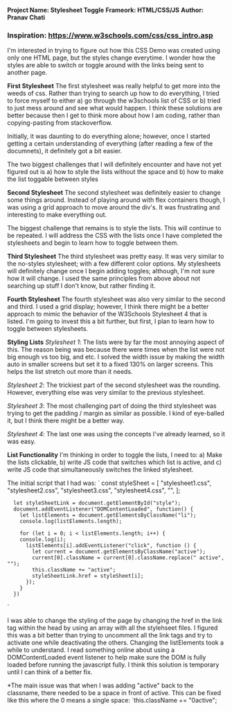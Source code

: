 **Project Name: Stylesheet Toggle**
**Frameork: HTML/CSS/JS**
**Author: Pranav Chati**

### Inspiration: https://www.w3schools.com/css/css_intro.asp

I'm interested in trying to figure out how this CSS Demo was created using only one HTML page, but the styles change everytime. I wonder how the styles are able to switch or toggle around with the links being sent to another page.

**First Stylesheet**
The first stylesheet was really helpful to get more into the weeds of css. Rather than trying to search up how to do everything, I tried to force myself to either a) go through the w3schools list of CSS or b) tried to just mess around and see what would happen. I think these solutions are better because then I get to think more about how I am coding, rather than copying-pasting from stackoverflow.

Initially, it was daunting to do everything alone; however, once I started getting a certain understanding of everything (after reading a few of the documnets), it definitely got a bit easier.

The two biggest challenges that I will definitely encounter and have not yet figured out is a) how to style the lists without the space and b) how to make the list toggable between styles

**Second Stylesheet**
The second stylesheet was definitely easier to change some things around. Instead of playing around with flex containers though, I was using a grid approach to move around the div's. It was frustrating and interesting to make everything out.

The biggest challenge that remains is to style the lists. This will continue to be repeated. I will address the CSS with the lists once I have completed the stylesheets and begin to learn how to toggle between them.

**Third Stylesheet**
The third stylesheet was pretty easy. It was very similar to the no-styles stylesheet; with a few different color options. My stylesheets will definitely change once I begin adding toggles; although, I'm not sure how it will change. I used the same principles from above about not searching up stuff I don't know, but rather finding it.

**Fourth Stylesheet**
The fourth stylesheet was also very similar to the second and third. I used a grid display; however, I think there might be a better approach to mimic the behavior of the W3Schools Stylesheet 4 that is listed. I'm going to invest this a bit further, but first, I plan to learn how to toggle between stylesheets.

**Styling Lists**
_Stylesheet 1_: The lists were by far the most annoying aspect of this. The reason being was because there were times when the list were not big enough vs too big, and etc. I solved the width issue by making the width auto in smaller screens but set it to a fixed 130% on larger screens. This helps the list stretch out more than it needs.

_Stylesheet 2_: The trickiest part of the second stylesheet was the rounding. However, everything else was very similar to the previous stylesheet.

_Stylesheet 3_: The most challenging part of doing the third stylesheet was trying to get the padding / margin as similar as possible. I kind of eye-balled it, but I think there might be a better way.

_Stylesheet 4_: The last one was using the concepts I've already learned, so it was easy.

**List Functionality**
I'm thinking in order to toggle the lists, I need to: a) Make the lists clickable, b) write JS code that switches which list is active, and c) write JS code that simultaneously switches the linked stylesheet.

The initial script that I had was:
`
const styleSheet = [
"stylesheet1.css",
"stylesheet2.css",
"stylesheet3.css",
"stylesheet4.css",
"",
];

      let styleSheetLink = document.getElementById("style");
      document.addEventListener("DOMContentLoaded", function() {
        let listElements = document.getElementsByClassName("li");
        console.log(listElements.length);

        for (let i = 0; i < listElements.length; i++) {
        console.log(i);
          listElements[i].addEventListener("click", function () {
            let current = document.getElementsByClassName("active");
            current[0].className = current[0].className.replace(" active", "");
            this.className += "active";
            styleSheetLink.href = styleSheet[i];
          });
        }
      })

`

I was able to change the styling of the page by changing the href in the link tag within the head by using an array with all the stylehseet files. I figured this was a bit better than trying to uncomment all the link tags and try to activate one while deactivating the others. Changing the listElements took a while to understand. I read something online about using a DOMContentLoaded event listener to help make sure the DOM is fully loaded before running the javascript fully. I think this solution is temporary until I can think of a better fix.

*The main issue was that when I was adding "active" back to the classname, there needed to be a space in front of active. This can be fixed like this where the 0 means a single space: `this.className += "0active"; 